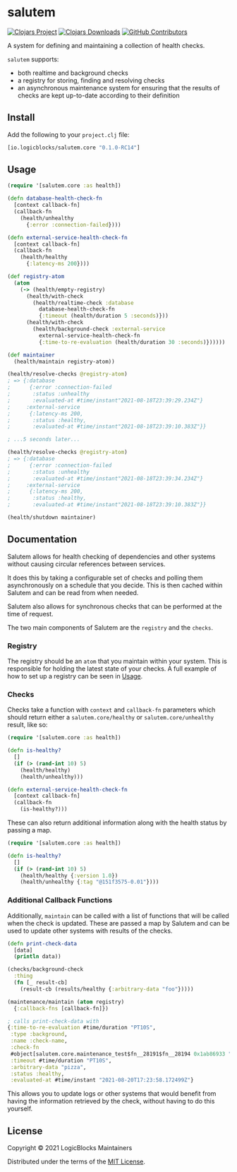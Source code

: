 # salutem

[![Clojars Project](https://img.shields.io/clojars/v/io.logicblocks/salutem.core.svg)](https://clojars.org/io.logicblocks/salutem.core)
[![Clojars Downloads](https://img.shields.io/clojars/dt/io.logicblocks/salutem.core.svg)](https://clojars.org/io.logicblocks/salutem.core)
[![GitHub Contributors](https://img.shields.io/github/contributors-anon/logicblocks/salutem.svg)](https://github.com/logicblocks/salutem/graphs/contributors)

A system for defining and maintaining a collection of health checks.

`salutem` supports:
* both realtime and background checks
* a registry for storing, finding and resolving checks
* an asynchronous maintenance system for ensuring that the results of checks 
  are kept up-to-date according to their definition

## Install

Add the following to your `project.clj` file:

```clojure
[io.logicblocks/salutem.core "0.1.0-RC14"]
```

## Usage

```clojure
(require '[salutem.core :as health])

(defn database-health-check-fn
  [context callback-fn]
  (callback-fn
    (health/unhealthy
      {:error :connection-failed})))

(defn external-service-health-check-fn
  [context callback-fn]
  (callback-fn
    (health/healthy
      {:latency-ms 200})))

(def registry-atom
  (atom
    (-> (health/empty-registry)
      (health/with-check
        (health/realtime-check :database
          database-health-check-fn
          {:timeout (health/duration 5 :seconds)}))
      (health/with-check
        (health/background-check :external-service
          external-service-health-check-fn
          {:time-to-re-evaluation (health/duration 30 :seconds)})))))

(def maintainer
  (health/maintain registry-atom))

(health/resolve-checks @registry-atom)
; => {:database
;      {:error :connection-failed
;       :status :unhealthy
;       :evaluated-at #time/instant"2021-08-18T23:39:29.234Z"}
;     :external-service 
;      {:latency-ms 200,
;       :status :healthy,
;       :evaluated-at #time/instant"2021-08-18T23:39:10.383Z"}}

; ...5 seconds later...

(health/resolve-checks @registry-atom)
; => {:database
;      {:error :connection-failed
;       :status :unhealthy
;       :evaluated-at #time/instant"2021-08-18T23:39:34.234Z"}
;     :external-service 
;      {:latency-ms 200,
;       :status :healthy,
;       :evaluated-at #time/instant"2021-08-18T23:39:10.383Z"}}

(health/shutdown maintainer)
```

## Documentation

Salutem allows for health checking of dependencies and other systems without 
causing circular references between services.

It does this by taking a configurable set of checks and polling them 
asynchronously on a schedule that you decide. This is then cached within 
Salutem and can be read from when needed.

Salutem also allows for synchronous checks that can be performed at the time of 
request.

The two main components of Salutem are the `registry` and the `checks`.

### Registry

The registry should be an `atom` that you maintain within your system. This is 
responsible for holding the latest state of your checks. A full example of how 
to set up a registry can be seen in [Usage](#Usage).

### Checks

Checks take a function with `context` and `callback-fn` parameters which should 
return either a `salutem.core/healthy` or `salutem.core/unhealthy` result, like 
so:

```clojure
(require '[salutem.core :as health])

(defn is-healthy?
  []
  (if (> (rand-int 10) 5)
    (health/healthy)
    (health/unhealthy)))

(defn external-service-health-check-fn
  [context callback-fn]
  (callback-fn
    (is-healthy?)))
```

These can also return additional information along with the health status by 
passing a map.

```clojure
(require '[salutem.core :as health])

(defn is-healthy?
  []
  (if (> (rand-int 10) 5)
    (health/healthy {:version 1.0})
    (health/unhealthy {:tag "@151f3575-0.01"})))
```

### Additional Callback Functions

Additionally, `maintain` can be called with a list of functions that will be 
called when the check is updated. These are passed a map by Salutem and can be 
used to update other systems with results of the checks.

```clojure
(defn print-check-data
  [data]
  (println data))

(checks/background-check
  :thing
  (fn [_ result-cb]
    (result-cb (results/healthy {:arbitrary-data "foo"}))))

(maintenance/maintain (atom registry)
  {:callback-fns [callback-fn]})

; calls print-check-data with
{:time-to-re-evaluation #time/duration "PT10S",
 :type :background,
 :name :check-name,
 :check-fn
 #object[salutem.core.maintenance_test$fn__28191$fn__28194 0x1ab86933 "salutem.core.maintenance_test$fn__28191$fn__28194@1ab86933"],
 :timeout #time/duration "PT10S",
 :arbitrary-data "pizza",
 :status :healthy,
 :evaluated-at #time/instant "2021-08-20T17:23:58.172499Z"}
```

This allows you to update logs or other systems that would benefit from having 
the information retrieved by the check, without having to do this yourself.

## License

Copyright &copy; 2021 LogicBlocks Maintainers

Distributed under the terms of the
[MIT License](http://opensource.org/licenses/MIT).
